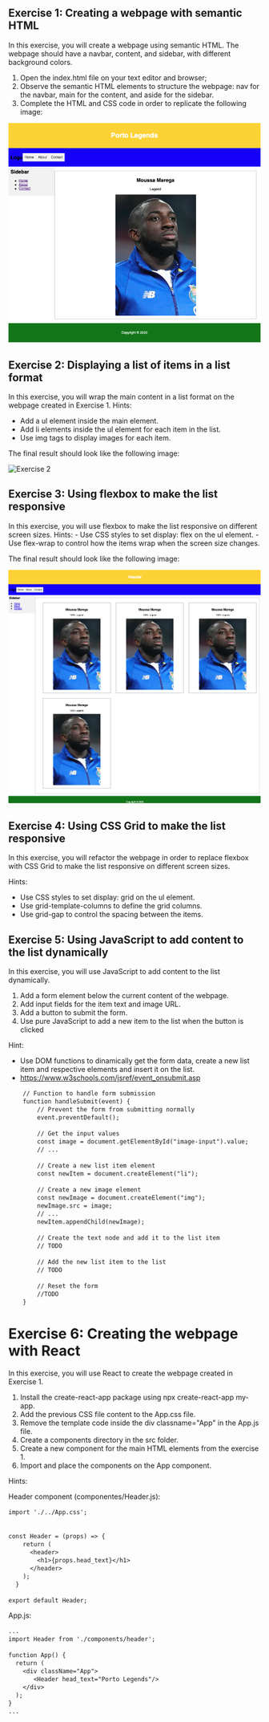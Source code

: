 ## Exercise 1: Creating a webpage with semantic HTML

In this exercise, you will create a webpage using semantic HTML. The webpage should have a navbar, content, and sidebar, with different background colors.
1. Open the index.html file on your text editor and browser;
2. Observe the semantic HTML elements to structure the webpage: nav for the navbar, main for the content, and aside for the sidebar.
3. Complete the HTML and CSS code in order to replicate the following image:

![Exercise 1](https://github.com/RRua/tds-week5-exercise/blob/main/ex1.jpeg)


## Exercise 2: Displaying a list of items in a list format
In this exercise, you will wrap the main content in a list format on the webpage created in Exercise 1. 
Hints:
- Add a ul element inside the main element.
- Add li elements inside the ul element for each item in the list.
- Use img tags to display images for each item.

The final result should look like the following image:

![Exercise 2](https://github.com/RRua/tds-week5-exercise/blob/main/ex2.jpeg)


## Exercise 3: Using flexbox to make the list responsive
In this exercise, you will use flexbox to make the list responsive on different screen sizes.
Hints:
    - Use CSS styles to set display: flex on the ul element.
    - Use flex-wrap to control how the items wrap when the screen size changes.

The final result should look like the following image:

![Exercise 3](https://github.com/RRua/tds-week5-exercise/blob/main/ex3.jpeg)

## Exercise 4: Using CSS Grid to make the list responsive
In this exercise, you will refactor the webpage in order to replace flexbox with CSS Grid to make the list responsive on different screen sizes.

Hints:
  - Use CSS styles to set display: grid on the ul element.
  - Use grid-template-columns to define the grid columns.
  - Use grid-gap to control the spacing between the items.

## Exercise 5: Using JavaScript to add content to the list dynamically
In this exercise, you will use JavaScript to add content to the list dynamically.

1. Add a form element below the current content of the webpage.
2. Add input fields for the item text and image URL.
3. Add a button to submit the form.
4. Use pure JavaScript to add a new item to the list when the button is clicked

Hint: 
- Use DOM functions to dinamically get the form data, create a new list item and respective elements and insert it on the list.
- https://www.w3schools.com/jsref/event_onsubmit.asp

````
    // Function to handle form submission
    function handleSubmit(event) {
        // Prevent the form from submitting normally
        event.preventDefault();

        // Get the input values
        const image = document.getElementById("image-input").value;
        // ...

        // Create a new list item element
        const newItem = document.createElement("li");

        // Create a new image element
        const newImage = document.createElement("img");
        newImage.src = image;
        // ...
        newItem.appendChild(newImage);

        // Create the text node and add it to the list item
        // TODO        

        // Add the new list item to the list
        // TODO

        // Reset the form
        //TODO
    }
````

# Exercise 6: Creating the webpage with React
In this exercise, you will use React to create the webpage created in Exercise 1.

1. Install the create-react-app package using npx create-react-app my-app.
2. Add the previous CSS file content to the App.css file.
3. Remove the template code inside the div classname="App" in the App.js file. 
3. Create a components directory in the src folder.
4. Create a new component for the main HTML elements from the exercise 1. 
5. Import and place the components on the App component.

Hints: 

Header component (componentes/Header.js):
````
import './../App.css'; 


const Header = (props) => {
    return (
      <header>
        <h1>{props.head_text}</h1>
      </header>
    );
  }

export default Header;

````

App.js:

```
...
import Header from './components/header';

function App() {
  return (
    <div className="App">
       <Header head_text="Porto Legends"/>
    </div>
  );
}
...
```
